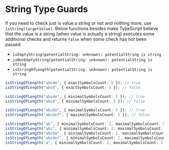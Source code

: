 # String Type Guards

If you need to check just is value a string or not and nothing more, use `isString(targetValue)`.
Below functions besides make TypeScript believe that the value is a string (when value is actually a string) executes some
additional checks and returns `false` when some check has not been passed:

* `isEmptyString(potentialString: unknown): potentialString is string`
* `isNonEmptyString(potentialString: unknown): potentialString is string`
* `isStringOfLength(potentialString: unknown): potentialString is string`

```typescript
isStringOfLength("abcde", { exactSymbolsCount: 5 }); // true
isStringOfLength("abcd", { exactSymbolsCount: 5 }); // false

isStringOfLength("abcde", { minimalSymbolsCount: 5 }); // true
isStringOfLength("abcd", { minimalSymbolsCount: 5 }); // false

isStringOfLength("abcde", { maximalSymbolsCount: 5 }); // true
isStringOfLength("abcdef", { maximalSymbolsCount: 5 }); // false

isStringOfLength("ab", { minimalSymbolsCount: 2, maximalSymbolsCount: 5 }); // true
isStringOfLength("abc", { minimalSymbolsCount: 2, maximalSymbolsCount: 5 }); // true
isStringOfLength("abcde", { minimalSymbolsCount: 2, maximalSymbolsCount: 5 }); // true
isStringOfLength("abcdef", { minimalSymbolsCount: 2, maximalSymbolsCount: 5 }); // false
isStringOfLength("a", { minimalSymbolsCount: 2, maximalSymbolsCount: 5 }); // false
```

